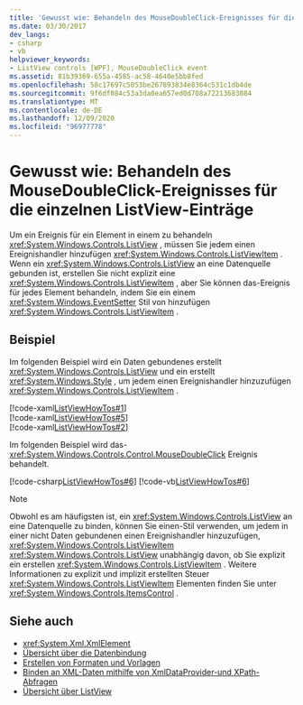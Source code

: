 ```yaml
---
title: 'Gewusst wie: Behandeln des MouseDoubleClick-Ereignisses für die einzelnen ListView-Einträge'
ms.date: 03/30/2017
dev_langs:
- csharp
- vb
helpviewer_keywords:
- ListView controls [WPF], MouseDoubleClick event
ms.assetid: 81b39369-655a-4585-ac58-4640e5bb8fed
ms.openlocfilehash: 58c17697c5053be267893834e8364c531c1db4de
ms.sourcegitcommit: 9f6df084c53a3da0ea657ed0d708a72213683084
ms.translationtype: MT
ms.contentlocale: de-DE
ms.lasthandoff: 12/09/2020
ms.locfileid: "96977778"
---
```

# <a name="how-to-handle-the-mousedoubleclick-event-for-each-item-in-a-listview"></a>Gewusst wie: Behandeln des MouseDoubleClick-Ereignisses für die einzelnen ListView-Einträge
Um ein Ereignis für ein Element in einem zu behandeln <xref:System.Windows.Controls.ListView> , müssen Sie jedem einen Ereignishandler hinzufügen <xref:System.Windows.Controls.ListViewItem> . Wenn ein <xref:System.Windows.Controls.ListView> an eine Datenquelle gebunden ist, erstellen Sie nicht explizit eine <xref:System.Windows.Controls.ListViewItem> , aber Sie können das-Ereignis für jedes Element behandeln, indem Sie ein einem <xref:System.Windows.EventSetter> Stil von hinzufügen <xref:System.Windows.Controls.ListViewItem> .  
  
## <a name="example"></a>Beispiel  
 Im folgenden Beispiel wird ein Daten gebundenes erstellt <xref:System.Windows.Controls.ListView> und ein erstellt <xref:System.Windows.Style> , um jedem einen Ereignishandler hinzuzufügen <xref:System.Windows.Controls.ListViewItem> .  
  
 [!code-xaml[ListViewHowTos#1](~/samples/snippets/csharp/VS_Snippets_Wpf/ListViewHowTos/CSharp/Window1.xaml#1)]  
[!code-xaml[ListViewHowTos#5](~/samples/snippets/csharp/VS_Snippets_Wpf/ListViewHowTos/CSharp/Window1.xaml#5)]  
[!code-xaml[ListViewHowTos#2](~/samples/snippets/csharp/VS_Snippets_Wpf/ListViewHowTos/CSharp/Window1.xaml#2)]  
  
 Im folgenden Beispiel wird das- <xref:System.Windows.Controls.Control.MouseDoubleClick> Ereignis behandelt.  
  
 [!code-csharp[ListViewHowTos#6](~/samples/snippets/csharp/VS_Snippets_Wpf/ListViewHowTos/CSharp/Window1.xaml.cs#6)]
 [!code-vb[ListViewHowTos#6](~/samples/snippets/visualbasic/VS_Snippets_Wpf/ListViewHowTos/VisualBasic/Window1.xaml.vb#6)]  
  
> [!NOTE]
> Obwohl es am häufigsten ist, ein <xref:System.Windows.Controls.ListView> an eine Datenquelle zu binden, können Sie einen-Stil verwenden, um jedem in einer nicht Daten gebundenen einen Ereignishandler hinzuzufügen, <xref:System.Windows.Controls.ListViewItem> <xref:System.Windows.Controls.ListView> unabhängig davon, ob Sie explizit ein erstellen <xref:System.Windows.Controls.ListViewItem> .  Weitere Informationen zu explizit und implizit erstellten Steuer <xref:System.Windows.Controls.ListViewItem> Elementen finden Sie unter <xref:System.Windows.Controls.ItemsControl> .  
  
## <a name="see-also"></a>Siehe auch

- <xref:System.Xml.XmlElement>
- [Übersicht über die Datenbindung](/dotnet/desktop-wpf/data/data-binding-overview)
- [Erstellen von Formaten und Vorlagen](/dotnet/desktop-wpf/fundamentals/styles-templates-overview)
- [Binden an XML-Daten mithilfe von XmlDataProvider-und XPath-Abfragen](../data/how-to-bind-to-xml-data-using-an-xmldataprovider-and-xpath-queries.md)
- [Übersicht über ListView](listview-overview.md)
